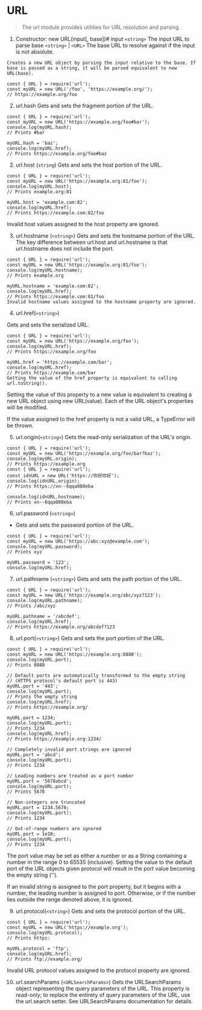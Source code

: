 # URL
> The url module provides utilities for URL resolution and parsing.

1. Constructor: new URL(input[, base])#
input `<string>` The input URL to parse
base `<string>` | `<URL>` The base URL to resolve against if the input is not absolute.

```
Creates a new URL object by parsing the input relative to the base. If base is passed as a string, it will be parsed equivalent to new URL(base).

const { URL } = require('url');
const myURL = new URL('/foo', 'https://example.org/');
// https://example.org/foo
```

2. url.hash
Gets and sets the fragment portion of the URL.

```
const { URL } = require('url');
const myURL = new URL('https://example.org/foo#bar');
console.log(myURL.hash);
// Prints #bar

myURL.hash = 'baz';
console.log(myURL.href);
// Prints https://example.org/foo#baz
```
2. url.host (`string`)
Gets and sets the host portion of the URL.
```
const { URL } = require('url');
const myURL = new URL('https://example.org:81/foo');
console.log(myURL.host);
// Prints example.org:81

myURL.host = 'example.com:82';
console.log(myURL.href);
// Prints https://example.com:82/foo
```
Invalid host values assigned to the host property are ignored.

3. url.hostname (`<string>`)
Gets and sets the hostname portion of the URL. The key difference between url.host and url.hostname is that url.hostname does not include the port.

```
const { URL } = require('url');
const myURL = new URL('https://example.org:81/foo');
console.log(myURL.hostname);
// Prints example.org

myURL.hostname = 'example.com:82';
console.log(myURL.href);
// Prints https://example.com:81/foo
Invalid hostname values assigned to the hostname property are ignored.
```
4. url.href(`<string>`)

Gets and sets the serialized URL.
```
const { URL } = require('url');
const myURL = new URL('https://example.org/foo');
console.log(myURL.href);
// Prints https://example.org/foo

myURL.href = 'https://example.com/bar';
console.log(myURL.href);
// Prints https://example.com/bar
Getting the value of the href property is equivalent to calling url.toString().
```
Setting the value of this property to a new value is equivalent to creating a new URL object using new URL(value). Each of the URL object's properties will be modified.

If the value assigned to the href property is not a valid URL, a TypeError will be thrown.

5. url.origin(`<string>`)
Gets the read-only serialization of the URL's origin.
```
const { URL } = require('url');
const myURL = new URL('https://example.org/foo/bar?baz');
console.log(myURL.origin);
// Prints https://example.org
const { URL } = require('url');
const idnURL = new URL('https://你好你好');
console.log(idnURL.origin);
// Prints https://xn--6qqa088eba

console.log(idnURL.hostname);
// Prints xn--6qqa088eba 
```
6. url.password (`<string>`)

* Gets and sets the password portion of the URL.

```
const { URL } = require('url');
const myURL = new URL('https://abc:xyz@example.com');
console.log(myURL.password);
// Prints xyz

myURL.password = '123';
console.log(myURL.href);

```
7. url.pathname (`<string>`)
Gets and sets the path portion of the URL.
```
const { URL } = require('url');
const myURL = new URL('https://example.org/abc/xyz?123');
console.log(myURL.pathname);
// Prints /abc/xyz

myURL.pathname = '/abcdef';
console.log(myURL.href);
// Prints https://example.org/abcdef?123
```
8. url.port(`<string>`)
Gets and sets the port portion of the URL.
```
const { URL } = require('url');
const myURL = new URL('https://example.org:8888');
console.log(myURL.port);
// Prints 8888

// Default ports are automatically transformed to the empty string
// (HTTPS protocol's default port is 443)
myURL.port = '443';
console.log(myURL.port);
// Prints the empty string
console.log(myURL.href);
// Prints https://example.org/

myURL.port = 1234;
console.log(myURL.port);
// Prints 1234
console.log(myURL.href);
// Prints https://example.org:1234/

// Completely invalid port strings are ignored
myURL.port = 'abcd';
console.log(myURL.port);
// Prints 1234

// Leading numbers are treated as a port number
myURL.port = '5678abcd';
console.log(myURL.port);
// Prints 5678

// Non-integers are truncated
myURL.port = 1234.5678;
console.log(myURL.port);
// Prints 1234

// Out-of-range numbers are ignored
myURL.port = 1e10;
console.log(myURL.port);
// Prints 1234

```
The port value may be set as either a number or as a String containing a number in the range 0 to 65535 (inclusive). Setting the value to the default port of the URL objects given protocol will result in the port value becoming the empty string ('').

If an invalid string is assigned to the port property, but it begins with a number, the leading number is assigned to port. Otherwise, or if the number lies outside the range denoted above, it is ignored.

9. url.protocol(`<string>`)
Gets and sets the protocol portion of the URL.
```
const { URL } = require('url');
const myURL = new URL('https://example.org');
console.log(myURL.protocol);
// Prints https:

myURL.protocol = 'ftp';
console.log(myURL.href);
// Prints ftp://example.org/
```
Invalid URL protocol values assigned to the protocol property are ignored.

10. url.searchParams (`<URLSearchParams>`)
Gets the URLSearchParams object representing the query parameters of the URL. This property is read-only; to replace the entirety of query parameters of the URL, use the url.search setter. See URLSearchParams documentation for details.
